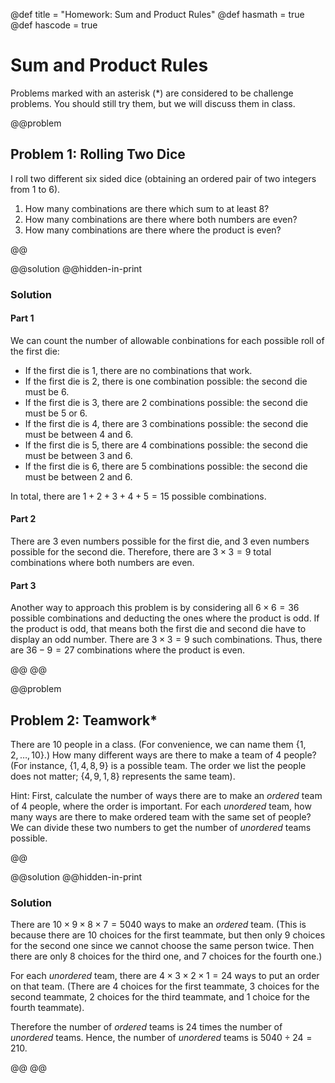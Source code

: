 @def title = "Homework: Sum and Product Rules"
@def hasmath = true
@def hascode = true

# Sum and Product Rules

Problems marked with an asterisk (*) are considered to be challenge problems. You should
still try them, but we will discuss them in class.

@@problem

## Problem 1: Rolling Two Dice

I roll two different six sided dice (obtaining an ordered pair of two integers from $1$ to
$6$).

1. How many combinations are there which sum to at least $8$?
2. How many combinations are there where both numbers are even?
3. How many combinations are there where the product is even?

@@

@@solution
@@hidden-in-print

### Solution

#### Part 1

We can count the number of allowable conbinations for each possible roll of the first die:

- If the first die is $1$, there are no combinations that work.
- If the first die is $2$, there is one combination possible: the second die must be $6$.
- If the first die is $3$, there are $2$ combinations possible: the second die must be $5$
  or $6$.
- If the first die is $4$, there are $3$ combinations possible: the second die must be
  between $4$ and $6$.
- If the first die is $5$, there are $4$ combinations possible: the second die must be
  between $3$ and $6$.
- If the first die is $6$, there are $5$ combinations possible: the second die must be
  between $2$ and $6$.

In total, there are $1 + 2 + 3 + 4 + 5 = 15$ possible combinations.

#### Part 2

There are $3$ even numbers possible for the first die, and $3$ even numbers possible for the
second die. Therefore, there are $3 \times 3 = 9$ total combinations where both numbers are
even.

#### Part 3

Another way to approach this problem is by considering all $6 \times 6 = 36$ possible
combinations and deducting the ones where the product is odd. If the product is odd, that
means both the first die and second die have to display an odd number. There are $3 \times 3
= 9$ such combinations. Thus, there are $36 - 9 = 27$ combinations where the product is
even.

@@
@@

@@problem

## Problem 2: Teamwork*

There are $10$ people in a class. (For convenience, we can name them $\{1, 2, \dots, 10\}$.)
How many different ways are there to make a team of $4$ people? (For instance, $\{1, 4, 8,
9\}$ is a possible team. The order we list the people does not matter; $\{4, 9, 1, 8\}$
represents the same team).

Hint: First, calculate the number of ways there are to make an *ordered* team of $4$ people,
where the order is important. For each *unordered* team, how many ways are there to make
ordered team with the same set of people? We can divide these two numbers to get the number
of *unordered* teams possible.

@@

@@solution
@@hidden-in-print

### Solution

There are $10 \times 9 \times 8 \times 7 = 5040$ ways to make an *ordered* team. (This is
because there are $10$ choices for the first teammate, but then only $9$ choices for the
second one since we cannot choose the same person twice. Then there are only $8$ choices for
the third one, and $7$ choices for the fourth one.)

For each *unordered* team, there are $4 \times 3 \times 2 \times 1 = 24$ ways to put an
order on that team. (There are $4$ choices for the first teammate, $3$ choices for the
second teammate, $2$ choices for the third teammate, and $1$ choice for the fourth
teammate).

Therefore the number of *ordered* teams is $24$ times the number of *unordered* teams.
Hence, the number of *unordered* teams is $5040 \div 24 = 210$.

@@
@@
